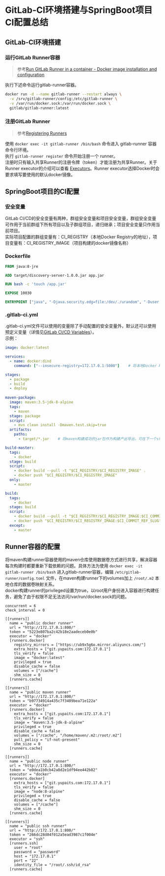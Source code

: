 # GitLab-CI环境搭建与SpringBoot项目CI配置总结

## GitLab-CI环境搭建
### 运行GitLab Runner容器
> 参考[Run GitLab Runner in a container - Docker image installation and configuration](https://docs.gitlab.com/runner/install/docker.html#docker-image-installation-and-configuration)

执行下述命令运行gitlab-runner容器。
```bash
docker run -d --name gitlab-runner --restart always \
  -v /srv/gitlab-runner/config:/etc/gitlab-runner \
  -v /var/run/docker.sock:/var/run/docker.sock \
  gitlab/gitlab-runner:latest
```
### 注册GitLab Runner
> 参考[Registering Runners](https://docs.gitlab.com/runner/register/index.html#gnu-linux)

使用 `docker exec -it gitlab-runner /bin/bash` 命令进入 gitlab-runner 容器命令行环境。<br />执行 `gitlab-runner register` 命令开始注册一个 runner。<br />注册时只有输入共享Runner的注册令牌（token）才能注册为共享Runner。关于Runner executor的介绍可以查看 [Executors](https://docs.gitlab.com/runner/executors/README.html)。Runner executor选择Docker时会要求填写要使用的默认docker镜像。
## SpringBoot项目的CI配置
### 安全变量
GitLab CI/CD的安全变量有两种，群组安全变量和项目安全变量，群组安全变量可作用于当前群组下所有项目以及子群组项目，递归继承；项目安全变量只作用当前项目。<br />实际项目配置的群组变量有：CI_REGISTRY（本地Docker Registry的地址），项目变量有：CI_REGISTRY_IMAGE（项目构建的docker镜像名称）
### Dockerfile
```dockerfile
FROM java:8-jre

ADD target/discovery-server-1.0.0.jar app.jar

RUN bash -c 'touch /app.jar'

EXPOSE 10030

ENTRYPOINT ["java", "-Djava.security.edg=file:/dev/./urandom", "-Duser.timezone=Asia/Shanghai", "-Xmx128m", "-Xms64m", "-jar", "/app.jar"]
```
### .gitlab-ci.yml
.gitlab-ci.yml文件可以使用的变量除了手动配置的安全变量外，默认还可以使用预定义变量（详情见[GitLab CI/CD Variables](https://docs.gitlab.com/ee/ci/variables/)）。<br />示例：
```yaml
image: docker:latest

services:
  - name: docker:dind
    command: ["--insecure-registry=172.17.0.1:5000"]    # 将本地Docker Registry私服设置为insecure，避免registry默认需要https才能访问

stages:
  - package
  - build
  - deploy
  
maven-package:
  image: maven:3.5-jdk-8-alpine
  tags:
    - maven
  stage: package
  script:
    - mvn clean install -Dmaven.test.skip=true
  artifacts:
    paths:
      - target/*.jar    # 将maven构建成功的jar包作为构建产出导出，可在下一个stage的任务中使用

build-master:
  tags:
    - docker
  stage: build
  script:
    - docker build --pull -t "$CI_REGISTRY/$CI_REGISTRY_IMAGE" .
    - docker push "$CI_REGISTRY/$CI_REGISTRY_IMAGE"
  only:
    - master

build:
  tags:
    - docker
  stage: build
  script:
    - docker build --pull -t "$CI_REGISTRY/$CI_REGISTRY_IMAGE:$CI_COMMIT_REF_SLUG" .
    - docker push "$CI_REGISTRY/$CI_REGISTRY_IMAGE:$CI_COMMIT_REF_SLUG"
  except:
    - master
```
## Runner容器的配置
将maven构建runner容器使用的maven仓库使用数据卷方式进行共享，解决容器每次构建时都要重新下载依赖的问题。具体方法为使用 `docker exec -it gitlab-runner /bin/bash` 进入gitlab-runner容器，编辑 `/etc/gitlab-runner/config.toml` 文件，在maven构建runner下的volumes加上 `/root/.m2` 本地仓库的数据卷映射关系。<br />docker构建runner的privileged设置为true，以root用户身份进入容器进行构建任务，避免了由于权限不足无法访问/var/run/docker.sock的问题。
```nginx
concurrent = 6
check_interval = 0

[[runners]]
  name = "public docker runner"
  url = "http://172.17.0.1:800/"
  token = "5223e807ba2c42b18e2aadeceb0e0b"
  executor = "docker"
  [runners.docker]
    registry_mirrors = ["https://ub9x5g6o.mirror.aliyuncs.com/"]
    extra_hosts = ["git.yupaits.com:172.17.0.1"]
    tls_verify = false
    image = "docker:latest"
    privileged = true
    disable_cache = false
    volumes = ["/cache"]
    shm_size = 0
  [runners.cache]

[[runners]]
  name = "public maven runner"
  url = "http://172.17.0.1:800/"
  token = "b97734914a435c7f3409bea71e122a"
  executor = "docker"
  [runners.docker]
    extra_hosts = ["git.yupaits.com:172.17.0.1"]
    tls_verify = false
    image = "maven:3.5-jdk-8-alpine"
    privileged = true
    disable_cache = false
    volumes = ["/cache", "/home/maven/.m2:/root/.m2"]
    pull_policy = "if-not-present"
    shm_size = 0
  [runners.cache]

[[runners]]
  name = "public node runner"
  url = "http://172.17.0.1:800/"
  token = "e0dea1b0cb42a8d2e1df94ee442b82"
  executor = "docker"
  [runners.docker]
    extra_hosts = ["git.yupaits.com:172.17.0.1"]
    tls_verify = false
    image = "node:8-alpine"
    privileged = true
    disable_cache = false
    volumes = ["/cache"]
    shm_size = 0
  [runners.cache]

[[runners]]
  name = "public ssh runner"
  url = "http://172.17.0.1:800/"
  token = "266dc28d04f012a5ead3987c1f004e"
  executor = "ssh"
  [runners.ssh]
    user = "root"
    password = "password"
    host = "172.17.0.1"
    port = "22"
    identity_file = "/root/.ssh/id_rsa"
  [runners.cache]
```

